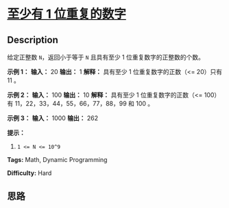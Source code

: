 # [至少有 1 位重复的数字][title]

## Description

给定正整数 `N`，返回小于等于 `N` 且具有至少 1 位重复数字的正整数的个数。



**示例 1：**
            **输入：** 20    **输出：** 1    **解释：** 具有至少 1 位重复数字的正数（<= 20）只有 11 。    

**示例 2：**
            **输入：** 100    **输出：** 10    **解释：** 具有至少 1 位重复数字的正数（<= 100）有 11，22，33，44，55，66，77，88，99 和 100 。    

**示例 3：**
            **输入：** 1000    **输出：** 262    



**提示：**

  1. `1 <= N <= 10^9`


**Tags:** Math, Dynamic Programming

**Difficulty:** Hard

## 思路

[title]: https://leetcode-cn.com/problems/numbers-with-repeated-digits
